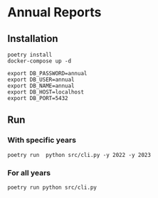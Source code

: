 # Annual Reports

## Installation
```
poetry install
docker-compose up -d

export DB_PASSWORD=annual
export DB_USER=annual
export DB_NAME=annual
export DB_HOST=localhost
export DB_PORT=5432
```

## Run
### With specific years
```
poetry run  python src/cli.py -y 2022 -y 2023
```

### For all years
```
poetry run python src/cli.py
```
